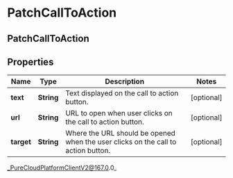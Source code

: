 # PatchCallToAction

## PatchCallToAction

## Properties

|Name | Type | Description | Notes|
|------------ | ------------- | ------------- | -------------|
| **text** | **String** | Text displayed on the call to action button. | [optional] |
| **url** | **String** | URL to open when user clicks on the call to action button. | [optional] |
| **target** | **String** | Where the URL should be opened when the user clicks on the call to action button. | [optional] |



_PureCloudPlatformClientV2@167.0.0_
